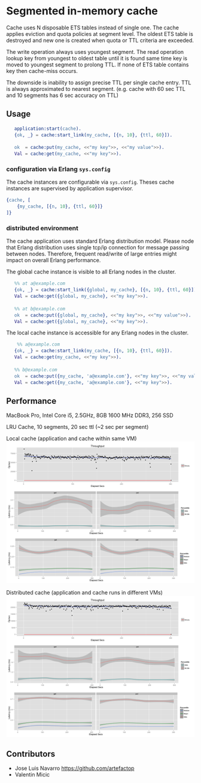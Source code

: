 # Segmented in-memory cache

Cache uses N disposable ETS tables instead of single one. The cache applies eviction and quota
policies at segment level. The oldest ETS table is destroyed and new one is created when 
quota or TTL criteria are exceeded.   

The write operation always uses youngest segment. The read operation lookup key from youngest to oldest table
until it is found same time key is moved to youngest segment to prolong TTL. If none of ETS table contains key
then cache-miss occurs. 

The downside is inability to assign precise TTL per single cache entry. TTL is always approximated to nearest segment. (e.g. cache with 60 sec TTL and 10 segments has 6 sec accuracy on TTL) 



## Usage

```erlang
   application:start(cache).
   {ok, _} = cache:start_link(my_cache, [{n, 10}, {ttl, 60}]).
   
   ok  = cache:put(my_cache, <<"my key">>, <<"my value">>).
   Val = cache:get(my_cache, <<"my key">>).
```

### configuration via Erlang `sys.config`

The cache instances are configurable via `sys.config`. Theses cache instances are supervised by application
supervisor.

```erlang
{cache, [
	{my_cache, [{n, 10}, {ttl, 60}]}
]}
```

### distributed environment

The cache application uses standard Erlang distribution model.
Please node that Erlang distribution uses single tcp/ip connection for message passing between nodes. 
Therefore, frequent read/write of large entries might impact on overall Erlang performance. 


The global cache instance is visible to all Erlang nodes in the cluster.
```erlang
   %% at a@example.com
   {ok, _} = cache:start_link({global, my_cache}, [{n, 10}, {ttl, 60}]).
   Val = cache:get({global, my_cache}, <<"my key">>).
   
   %% at b@example.com
   ok  = cache:put({global, my_cache}, <<"my key">>, <<"my value">>).
   Val = cache:get({global, my_cache}, <<"my key">>).
```

The local cache instance is accessible for any Erlang nodes in the cluster. 

```erlang
	%% a@example.com
   {ok, _} = cache:start_link(my_cache, [{n, 10}, {ttl, 60}]).
   Val = cache:get(my_cache, <<"my key">>).
   
   %% b@example.com
   ok  = cache:put({my_cache, 'a@example.com'}, <<"my key">>, <<"my value">>).
   Val = cache:get({my_cache, 'a@example.com'}, <<"my key">>).
```


## Performance

   MacBook Pro, Intel Core i5, 2.5GHz, 8GB 1600 MHz DDR3, 256 SSD


   LRU Cache, 10 segments, 20 sec ttl (~2 sec per segment)


   Local cache (application and cache within same VM)
   ![Local cache (application and cache within same VM)](local.png)

   Distributed cache (application  and cache runs in different VMs)
   ![Distributed cache (application  and cache runs in different VMs)](distributed.png)

## Contributors
   * Jose Luis Navarro https://github.com/artefactop
   * Valentin Micic
 


